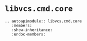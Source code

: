 # `libvcs.cmd.core`

```{eval-rst}
.. autoapimodule:: libvcs.cmd.core
   :members:
   :show-inheritance:
   :undoc-members:
```
